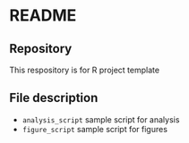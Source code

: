 README
================

## Repository

This respository is for R project template

## File description

-   `analysis_script` sample script for analysis
-   `figure_script` sample script for figures
